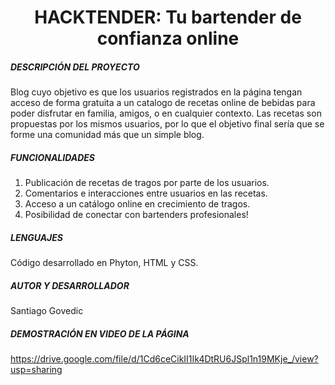 <h1 align=center> HACKTENDER: Tu bartender de confianza online </h1>

<h5> DESCRIPCIÓN DEL PROYECTO </h5>
Blog cuyo objetivo es que los usuarios registrados en la página tengan
acceso de forma gratuita a un catalogo de recetas online
de bebidas para poder disfrutar en familia, amigos, o en cualquier
contexto. Las recetas son propuestas por los mismos usuarios, 
por lo que el objetivo final sería que se forme una comunidad
más que un simple blog.

<h5> FUNCIONALIDADES </h5>

1) Publicación de recetas de tragos por parte de los usuarios.
2) Comentarios e interacciones entre usuarios en las recetas.
3) Acceso a un catálogo online en crecimiento de tragos.
4) Posibilidad de conectar con bartenders profesionales!

<h5> LENGUAJES </h5>

Código desarrollado en Phyton, HTML y CSS.

<h5> AUTOR Y DESARROLLADOR </h5>

Santiago Govedic

<h5> DEMOSTRACIÓN EN VIDEO DE LA PÁGINA </h5>

https://drive.google.com/file/d/1Cd6ceCikII1Ik4DtRU6JSpl1n19MKje_/view?usp=sharing